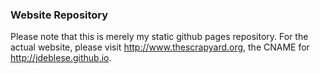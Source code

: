 ### Website Repository

Please note that this is merely my static github pages repository. For the actual website, please visit http://www.thescrapyard.org, the CNAME for http://jdeblese.github.io.
